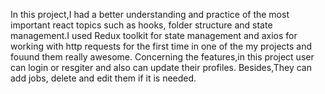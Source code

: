 In this project,I had a better understanding and practice of the most important react topics such as hooks, folder structure and state management.I used Redux toolkit for state management and axios for working with http requests for the first time in one of the my projects and fouund them really awesome. Concerning the features,in this project user can login or resgiter and also can update their profiles. Besides,They can add jobs, delete and edit them if it is needed.
